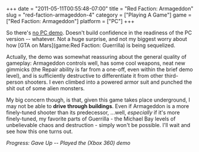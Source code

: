 +++
date = "2011-05-11T00:55:48-07:00"
title = "Red Faction: Armageddon"
slug = "red-faction-armageddon-4"
category = ["Playing A Game"]
game = ["Red Faction: Armageddon"]
platform = ["PC"]
+++

So there's <a href="http://www.rockpapershotgun.com/2011/05/03/no-pc-demo-for-red-faction-armageddon/">no PC demo</a>.  Doesn't build confidence in the readiness of the PC version -- whatever.  Not a huge surprise, and not my biggest worry about how [GTA on Mars](game:Red Faction: Guerrilla) is being sequelized.

Actually, the demo was somewhat reassuring about the general quality of gameplay: Armageddon controls well, has some cool weapons, neat new gimmicks (the Repair ability is far from a one-off, even within the brief demo level), and is sufficiently destructive to differentiate it from other third-person shooters.  I even climbed into a powered armor suit and punched the shit out of some alien monsters.

My big concern though, is that, given this game takes place underground, I may not be able to <b>drive through buildings</b>.  Even if Armageddon is a more finely-tuned shooter than its predecessor, ...well, <i>especially</i> if it's more finely-tuned, my favorite parts of Guerrilla - the Michael Bay levels of unbelievable chaos and destruction - simply won't be possible.  I'll wait and see how this one turns out.

<i>Progress: Gave Up -- Played the (Xbox 360) demo</i>